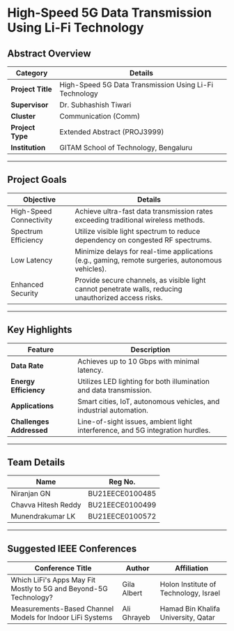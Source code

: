 # High-Speed 5G Data Transmission Using Li-Fi Technology

## Abstract Overview

| **Category**            | **Details**                                                                                           |
|--------------------------|-------------------------------------------------------------------------------------------------------|
| **Project Title**        | High-Speed 5G Data Transmission Using Li-Fi Technology                                               |
| **Supervisor**           | Dr. Subhashish Tiwari                                                                                |
| **Cluster**              | Communication (Comm)                                                                                 |
| **Project Type**         | Extended Abstract (PROJ3999)                                                                         |
| **Institution**          | GITAM School of Technology, Bengaluru                                                               |

---

## Project Goals

| **Objective**              | **Details**                                                                                           |
|----------------------------|-------------------------------------------------------------------------------------------------------|
| High-Speed Connectivity    | Achieve ultra-fast data transmission rates exceeding traditional wireless methods.                    |
| Spectrum Efficiency        | Utilize visible light spectrum to reduce dependency on congested RF spectrums.                       |
| Low Latency                | Minimize delays for real-time applications (e.g., gaming, remote surgeries, autonomous vehicles).     |
| Enhanced Security          | Provide secure channels, as visible light cannot penetrate walls, reducing unauthorized access risks. |

---

## Key Highlights

| **Feature**              | **Description**                                                                                     |
|--------------------------|-----------------------------------------------------------------------------------------------------|
| **Data Rate**            | Achieves up to 10 Gbps with minimal latency.                                                       |
| **Energy Efficiency**    | Utilizes LED lighting for both illumination and data transmission.                                  |
| **Applications**         | Smart cities, IoT, autonomous vehicles, and industrial automation.                                 |
| **Challenges Addressed** | Line-of-sight issues, ambient light interference, and 5G integration hurdles.                       |

---

## Team Details

| **Name**                 | **Reg No.**           |
|--------------------------|-----------------------|
| Niranjan GN              | BU21EECE0100485      |
| Chavva Hitesh Reddy      | BU21EECE0100499      |
| Munendrakumar LK         | BU21EECE0100572      |

---

## Suggested IEEE Conferences

| **Conference Title**                                                            | **Author**      | **Affiliation**                             |
|---------------------------------------------------------------------------------|----------------|--------------------------------------------|
| Which LiFi's Apps May Fit Mostly to 5G and Beyond-5G Technology?               | Gila Albert    | Holon Institute of Technology, Israel      |
| Measurements-Based Channel Models for Indoor LiFi Systems                      | Ali Ghrayeb    | Hamad Bin Khalifa University, Qatar        |

